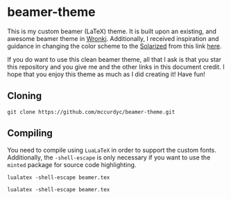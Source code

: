 # beamer-theme

This is my custom beamer (LaTeX) theme. It is built upon an existing, and awesome beamer theme in [Wronki](http://kaszkowiak.eu/wronki-a-new-beamer-template/_).
Additionally, I received inspiration and guidance in changing the color scheme to the [Solarized](http://ethanschoonover.com/solarized)
from this link [here](http://www.zovirl.com/2011/07/22/solarized_cheat_sheet/).

If you do want to use this clean beamer theme, all that I ask is that you star this repository and you
give me and the other links in this document credit. I hope that you enjoy this theme as much
as I did creating it! Have fun!

## Cloning

`git clone https://github.com/mccurdyc/beamer-theme.git`

## Compiling

You need to compile using `LuaLaTeX` in order to support the custom fonts.
Additionally, the `-shell-escape` is only necessary if you want to use the `minted` package for source code highlighting.

`lualatex -shell-escape beamer.tex`

`lualatex -shell-escape beamer.tex`


